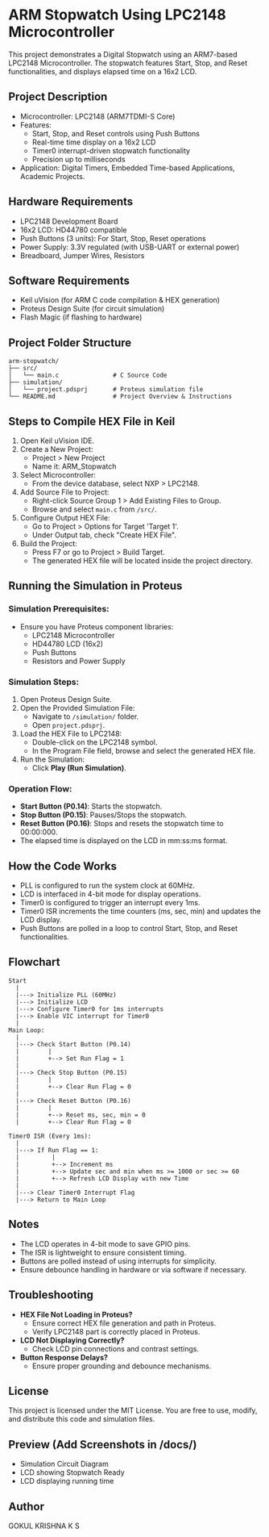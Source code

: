 # ARM Stopwatch Using LPC2148 Microcontroller

This project demonstrates a Digital Stopwatch using an ARM7-based LPC2148 Microcontroller. The stopwatch features Start, Stop, and Reset functionalities, and displays elapsed time on a 16x2 LCD.

## Project Description
- Microcontroller: LPC2148 (ARM7TDMI-S Core)
- Features:
  - Start, Stop, and Reset controls using Push Buttons
  - Real-time time display on a 16x2 LCD
  - Timer0 interrupt-driven stopwatch functionality
  - Precision up to milliseconds
- Application: Digital Timers, Embedded Time-based Applications, Academic Projects.

## Hardware Requirements
- LPC2148 Development Board
- 16x2 LCD: HD44780 compatible
- Push Buttons (3 units): For Start, Stop, Reset operations
- Power Supply: 3.3V regulated (with USB-UART or external power)
- Breadboard, Jumper Wires, Resistors

## Software Requirements
- Keil uVision (for ARM C code compilation & HEX generation)
- Proteus Design Suite (for circuit simulation)
- Flash Magic (if flashing to hardware)

## Project Folder Structure
```
arm-stopwatch/
├── src/
│   └── main.c               # C Source Code
├── simulation/
│   └── project.pdsprj       # Proteus simulation file
└── README.md                # Project Overview & Instructions
```

## Steps to Compile HEX File in Keil
1. Open Keil uVision IDE.
2. Create a New Project:
   - Project > New Project
   - Name it: ARM_Stopwatch
3. Select Microcontroller:
   - From the device database, select NXP > LPC2148.
4. Add Source File to Project:
   - Right-click Source Group 1 > Add Existing Files to Group.
   - Browse and select `main.c` from `/src/`.
5. Configure Output HEX File:
   - Go to Project > Options for Target 'Target 1'.
   - Under Output tab, check "Create HEX File".
6. Build the Project:
   - Press F7 or go to Project > Build Target.
   - The generated HEX file will be located inside the project directory.

## Running the Simulation in Proteus
### Simulation Prerequisites:
- Ensure you have Proteus component libraries:
  - LPC2148 Microcontroller
  - HD44780 LCD (16x2)
  - Push Buttons
  - Resistors and Power Supply

### Simulation Steps:
1. Open Proteus Design Suite.
2. Open the Provided Simulation File:
   - Navigate to `/simulation/` folder.
   - Open `project.pdsprj`.
3. Load the HEX File to LPC2148:
   - Double-click on the LPC2148 symbol.
   - In the Program File field, browse and select the generated HEX file.
4. Run the Simulation:
   - Click **Play (Run Simulation)**.

### Operation Flow:
- **Start Button (P0.14)**: Starts the stopwatch.
- **Stop Button (P0.15)**: Pauses/Stops the stopwatch.
- **Reset Button (P0.16)**: Stops and resets the stopwatch time to 00:00:000.
- The elapsed time is displayed on the LCD in mm:ss:ms format.

## How the Code Works
- PLL is configured to run the system clock at 60MHz.
- LCD is interfaced in 4-bit mode for display operations.
- Timer0 is configured to trigger an interrupt every 1ms.
- Timer0 ISR increments the time counters (ms, sec, min) and updates the LCD display.
- Push Buttons are polled in a loop to control Start, Stop, and Reset functionalities.

## Flowchart
```
Start
  |
  |---> Initialize PLL (60MHz)
  |---> Initialize LCD
  |---> Configure Timer0 for 1ms interrupts
  |---> Enable VIC interrupt for Timer0
  |
Main Loop:
  |
  |---> Check Start Button (P0.14)
  |        |
  |        +--> Set Run Flag = 1
  |
  |---> Check Stop Button (P0.15)
  |        |
  |        +--> Clear Run Flag = 0
  |
  |---> Check Reset Button (P0.16)
  |        |
  |        +--> Reset ms, sec, min = 0
  |        +--> Clear Run Flag = 0

Timer0 ISR (Every 1ms):
  |
  |---> If Run Flag == 1:
  |         |
  |         +--> Increment ms
  |         +--> Update sec and min when ms >= 1000 or sec >= 60
  |         +--> Refresh LCD Display with new Time
  |
  |---> Clear Timer0 Interrupt Flag
  |---> Return to Main Loop
```

## Notes
- The LCD operates in 4-bit mode to save GPIO pins.
- The ISR is lightweight to ensure consistent timing.
- Buttons are polled instead of using interrupts for simplicity.
- Ensure debounce handling in hardware or via software if necessary.

## Troubleshooting
- **HEX File Not Loading in Proteus?**
  - Ensure correct HEX file generation and path in Proteus.
  - Verify LPC2148 part is correctly placed in Proteus.
- **LCD Not Displaying Correctly?**
  - Check LCD pin connections and contrast settings.
- **Button Response Delays?**
  - Ensure proper grounding and debounce mechanisms.

## License
This project is licensed under the MIT License. You are free to use, modify, and distribute this code and simulation files.

## Preview (Add Screenshots in /docs/)
- Simulation Circuit Diagram
- LCD showing Stopwatch Ready
- LCD displaying running time

## Author
GOKUL KRISHNA K S
